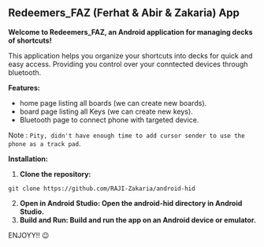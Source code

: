 ## Redeemers_FAZ (Ferhat & Abir & Zakaria) App

**Welcome to Redeemers_FAZ, an Android application for managing decks of shortcuts!**

This application helps you organize your shortcuts into decks for quick and easy access.
Providing you control over your conntected devices through bluetooth.


**Features:**
- home page listing all boards (we can create new boards).
- board page listing all Keys (we can create new keys).
- Bluetooth page to connect phone with targeted device.

Note : `Pity, didn't have enough time to add cursor sender to use the phone as a track pad`.



**Installation:**

1. **Clone the repository:**

```
git clone https://github.com/RAJI-Zakaria/android-hid
```
2. **Open in Android Studio: Open the android-hid directory in Android Studio.**
3. **Build and Run: Build and run the app on an Android device or emulator.**

ENJOYY!! 😉
